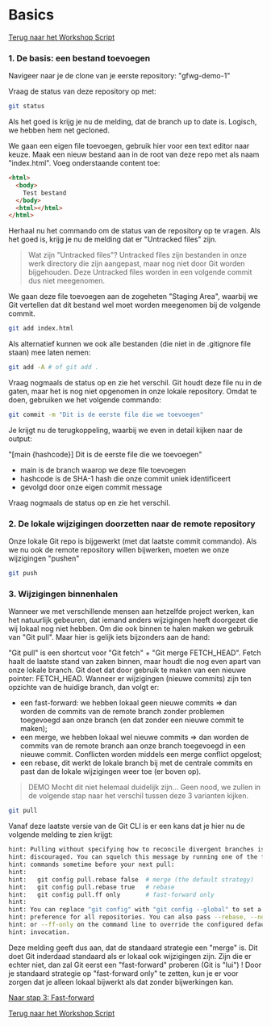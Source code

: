 # Basics

[Terug naar het Workshop Script](handson.md)

### 1. De basis: een bestand toevoegen

Navigeer naar je de clone van je eerste repository: "gfwg-demo-1"

Vraag de status van deze repository op met:

```bash
git status
```

Als het goed is krijg je nu de melding, dat de branch up to date is. Logisch, we hebben hem net gecloned.

We gaan een eigen file toevoegen, gebruik hier voor een text editor naar keuze. Maak een nieuw bestand aan in de root van deze repo met als naam "index.html". Voeg onderstaande content toe:

```html
<html>
  <body>
    Test bestand
  </body>
  <html></html>
</html>
```

Herhaal nu het commando om de status van de repository op te vragen. Als het goed is, krijg je nu de melding dat er "Untracked files" zijn.

> Wat zijn "Untracked files"?
> Untracked files zijn bestanden in onze werk directory die zijn aangepast, maar nog niet door Git worden bijgehouden.
> Deze Untracked files worden in een volgende commit dus niet meegenomen.

We gaan deze file toevoegen aan de zogeheten "Staging Area", waarbij we Git vertellen dat dit bestand wel moet worden meegenomen bij de volgende commit.

```bash
git add index.html
```

Als alternatief kunnen we ook alle bestanden (die niet in de .gitignore file staan) mee laten nemen:

```bash
git add -A # of git add .
```

Vraag nogmaals de status op en zie het verschil. Git houdt deze file nu in de gaten, maar het is nog niet opgenomen in onze lokale repository. Omdat te doen, gebruiken we het volgende commando:

```bash
git commit -m "Dit is de eerste file die we toevoegen"
```

Je krijgt nu de terugkoppeling, waarbij we even in detail kijken naar de output:

"[main {hashcode}] Dit is de eerste file die we toevoegen"

- main is de branch waarop we deze file toevoegen
- hashcode is de SHA-1 hash die onze commit uniek identificeert
- gevolgd door onze eigen commit message

Vraag nogmaals de status op en zie het verschil.

### 2. De lokale wijzigingen doorzetten naar de remote repository

Onze lokale Git repo is bijgewerkt (met dat laatste commit commando). Als we nu ook de remote repository willen bijwerken, moeten we onze wijzigingen "pushen"

```bash
git push
```

### 3. Wijzigingen binnenhalen

Wanneer we met verschillende mensen aan hetzelfde project werken, kan het natuurlijk gebeuren, dat iemand anders wijzigingen heeft doorgezet die wij lokaal nog niet hebben. Om die ook binnen te halen maken we gebruik van "Git pull". Maar hier is gelijk iets bijzonders aan de hand:

"Git pull" is een shortcut voor "Git fetch" + "Git merge FETCH_HEAD". Fetch haalt de laatste stand van zaken binnen, maar houdt die nog even apart van onze lokale branch. Git doet dat door gebruik te maken van een nieuwe pointer: FETCH_HEAD. Wanneer er wijzigingen (nieuwe commits) zijn ten opzichte van de huidige branch, dan volgt er:

- een fast-forward: we hebben lokaal geen nieuwe commits => dan worden de commits van de remote branch zonder problemen toegevoegd aan onze branch (en dat zonder een nieuwe commit te maken);
- een merge, we hebben lokaal wel nieuwe commits => dan worden de commits van de remote branch aan onze branch toegevoegd in een nieuwe commit. Conflicten worden middels een merge conflict opgelost;
- een rebase, dit werkt de lokale branch bij met de centrale commits en past dan de lokale wijzigingen weer toe (er boven op).

> DEMO Mocht dit niet helemaal duidelijk zijn...
> Geen nood, we zullen in de volgende stap naar het verschil tussen deze 3 varianten kijken.

```bash
git pull
```

Vanaf deze laatste versie van de Git CLI is er een kans dat je hier nu de volgende melding te zien krijgt:

```bash
hint: Pulling without specifying how to reconcile divergent branches is
hint: discouraged. You can squelch this message by running one of the following
hint: commands sometime before your next pull:
hint:
hint:   git config pull.rebase false  # merge (the default strategy)
hint:   git config pull.rebase true   # rebase
hint:   git config pull.ff only       # fast-forward only
hint:
hint: You can replace "git config" with "git config --global" to set a default
hint: preference for all repositories. You can also pass --rebase, --no-rebase,
hint: or --ff-only on the command line to override the configured default per
hint: invocation.
```

Deze melding geeft dus aan, dat de standaard strategie een "merge" is. Dit doet Git inderdaad standaard als er lokaal ook wijzigingen zijn. Zijn die er echter niet, dan zal Git eerst een "fast-forward" proberen (Git is "lui") ! Door je standaard strategie op "fast-forward only" te zetten, kun je er voor zorgen dat je alleen lokaal bijwerkt als dat zonder bijwerkingen kan.

[Naar stap 3: Fast-forward](3-fastforward.md)

[Terug naar het Workshop Script](handson.md)
